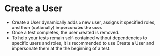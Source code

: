 
# Create a User

- Create a User dynamically adds a new user, assigns it specified roles, and then (optionally) impersonates the user.
- Once a test completes, the user created is removed.
- To help your tests remain self-contained without dependencies to specific users and roles, it is recommended to use Create a User and impersonate them at the the beginning of a test.




